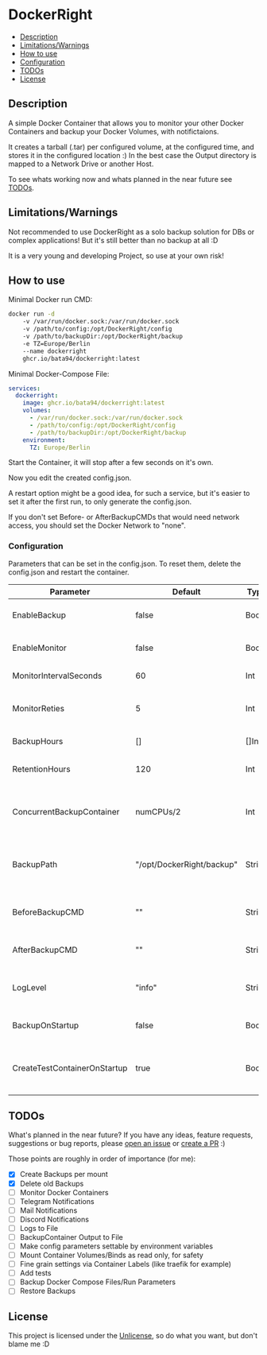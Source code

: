 # DockerRight

* [Description](#description)
* [Limitations/Warnings](#limitations-warnings)
* [How to use](#how-to-use)
* [Configuration](#configuration)
* [TODOs](#todos)
* [License](#license)

## Description

A simple Docker Container that allows you to monitor your other Docker Containers and backup your Docker Volumes, with notifictaions.

It creates a tarball (.tar) per configured volume, at the configured time, and stores it in the configured location :)
In the best case the Output directory is mapped to a Network Drive or another Host.

To see whats working now and whats planned in the near future see [TODOs](#todos).

## Limitations/Warnings

Not recommended to use DockerRight as a solo backup solution for DBs or complex applications! But it's still better than no backup at all :D

It is a very young and developing Project, so use at your own risk!

## How to use

Minimal Docker run CMD:
``` bash
docker run -d 
    -v /var/run/docker.sock:/var/run/docker.sock
    -v /path/to/config:/opt/DockerRight/config
    -v /path/to/backupDir:/opt/DockerRight/backup
    -e TZ=Europe/Berlin
    --name dockerright 
    ghcr.io/bata94/dockerright:latest
```

Minimal Docker-Compose File:
``` yaml
services:
  dockerright:
    image: ghcr.io/bata94/dockerright:latest
    volumes:
      - /var/run/docker.sock:/var/run/docker.sock
      - /path/to/config:/opt/DockerRight/config
      - /path/to/backupDir:/opt/DockerRight/backup
    environment:
      TZ: Europe/Berlin
```

Start the Container, it will stop after a few seconds on it's own.

Now you edit the created config.json. 

A restart option might be a good idea, for such a service, but it's easier to set it after the first run, to only generate the config.json.

If you don't set Before- or AfterBackupCMDs that would need network access, you should set the Docker Network to "none".

### Configuration

Parameters that can be set in the config.json. To reset them, delete the config.json and restart the container.

| Parameter                     | Default                    | Type     | Description                                                   |
|-------------------------------|----------------------------|----------|---------------------------------------------------------------|
| EnableBackup                  | false                      | Bool     | Enable backup service                                         |
| EnableMonitor                 | false                      | Bool     | Enable monitor service                                        |
| MonitorIntervalSeconds        | 60                         | Int      | Interval in seconds                                           |
| MonitorReties                 | 5                          | Int      | Retries before sending notification                           |
| BackupHours                   | []                         | []Int    | Backup at these hours                                         |
| RetentionHours                | 120                        | Int      | Retention in hours (24 * 5)                                   |
| ConcurrentBackupContainer     | numCPUs/2                  | Int      | How many mounts should be backed up at once                   |
| BackupPath                    | "/opt/DockerRight/backup"  | String   | Backup Path inside container (shouldn't be changed)           |
| BeforeBackupCMD               | ""                         | String   | CMD to execute before backup                                  |
| AfterBackupCMD                | ""                         | String   | CMD to execute after backup                                   |
| LogLevel                      | "info"                     | String   | Set LogLevel (debug, info, warn, error, fatal, panic)         |
| BackupOnStartup               | false                      | Bool     | Start a Backup on startup                                     |
| CreateTestContainerOnStartup  | true                       | Bool     | Create a TestContainer on startup, to check docker.sock       |

## TODOs

What's planned in the near future? If you have any ideas, feature requests, suggestions or bug reports, please [open an issue](https://github.com/bata94/dockerRight/issues) or [create a PR](https://github.com/bata94/dockerRight/pulls) :)

Those points are roughly in order of importance (for me):

- [X] Create Backups per mount
- [X] Delete old Backups
- [ ] Monitor Docker Containers
- [ ] Telegram Notifications
- [ ] Mail Notifications
- [ ] Discord Notifications
- [ ] Logs to File
- [ ] BackupContainer Output to File
- [ ] Make config parameters settable by environment variables
- [ ] Mount Container Volumes/Binds as read only, for safety
- [ ] Fine grain settings via Container Labels (like traefik for example)
- [ ] Add tests
- [ ] Backup Docker Compose Files/Run Parameters
- [ ] Restore Backups

## License

This project is licensed under the [Unlicense](https://unlicense.org/), so do what you want, but don't blame me :D 
